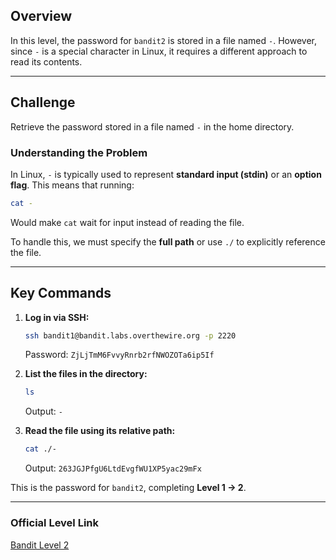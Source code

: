 
## Overview

In this level, the password for `bandit2` is stored in a file named `-`. However, since `-` is a special character in Linux, it requires a different approach to read its contents.

---
## Challenge

Retrieve the password stored in a file named `-` in the home directory.

### Understanding the Problem

In Linux, `-` is typically used to represent **standard input (stdin)** or an **option flag**. This means that running:

```bash
cat -
```

Would make `cat` wait for input instead of reading the file.

To handle this, we must specify the **full path** or use `./` to explicitly reference the file.

---
## Key Commands

1. **Log in via SSH:**
    
    ```bash
    ssh bandit1@bandit.labs.overthewire.org -p 2220
    ```
    
    Password: `ZjLjTmM6FvvyRnrb2rfNWOZOTa6ip5If`
    
2. **List the files in the directory:**
    
    ```bash
    ls
    ```
    
    Output: `-`
    
3. **Read the file using its relative path:**
    
    ```bash
    cat ./-
    ```
    
    Output: `263JGJPfgU6LtdEvgfWU1XP5yac29mFx`
    

This is the password for `bandit2`, completing **Level 1 → 2**.

---
### Official Level Link

[Bandit Level 2](https://overthewire.org/wargames/bandit/bandit2.html)
